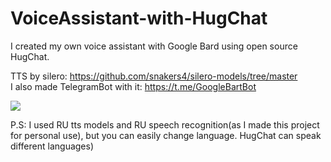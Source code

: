 # VoiceAssistant-with-HugChat
I created my own voice assistant with Google Bard using open source HugChat.

TTS by silero: https://github.com/snakers4/silero-models/tree/master <br>
I also made TelegramBot with it: https://t.me/GoogleBartBot

<img src='https://media.tenor.com/e73LQkmBbcUAAAAC/mr-robot-happy.gif'>

P.S: I used RU tts models and RU speech recognition(as I made this project for personal use), but you can easily change language.
HugChat can speak different languages)
